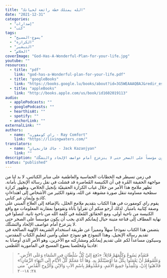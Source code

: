 ```yaml
---
title: "الله يمتلك خطة رائعة لحياتك"
date: "2021-12-31"
categories:
  - "إصدارات"
  - "كتب"
tags:
  - "يسوع-المسيح"
  - "الكرازة"
  - "التبشير"
  - "الخلاص"
coverImage: "God-Has-A-Wonderful-Plan-for-your-life.jpg"
youtube: ""
resources:
  - title: "pdf"
    link: "god-has-a-Wonderful-plan-for-your-life.pdf"
  - title: "googleBooks"
    link: "https://books.google.lu/books/about?id=3G5WEAAAQBAJ&redir_esc=y"
  - title: "appleBooks"
    link: "http://books.apple.com/us/book/id1602019113"
audio:
  - applePodcasts: ""
  - googlePodcasts: ""
  - hearthisAt: ""
  - spotify: ""
  - anchorLink: ""
externalLink: ""
authors:
  - name: "راي كومفورت - Ray Comfort"
    link: "https://livingwaters.com/"
translators:
  - name: "جاك قازنجيان - Jack Kazanjyan"
    link: ""
description: "يقوم راي كومفورت في هذا الكتاب بتقديم ملامح الخلل، بالإضافة إلى العلاج المبني على وصفة كِتَابية بامتياز. لذلك أرجو منكم أن تقرأوا بأناة وتقوموا بمقارنة المعلومات مع واقع الكنيسة من ناحية أولى، ومع الحقائق المُعلنة في كلمة الله من ناحية ثانية. لتصلوا في نهاية المطاف إلى قناعة متينة حيال إيمانكم الذي يجب أن يكون مؤسساً على الصخر حتى لا يتزعزع أمام عواصف الإلحاد والتشكّك."
status: "published"
---
```


في زمن تسيطر فيه الخطابات الحماسية والعاطفية على منابر الكنائس، لا بد لنا من مواجهة الحقيقة المُرة في أن الكنيسة المُعاصرة قد فشلت في نقل رسالة الإنجيل بأمانة. تظهر ملامح هذا الأمر من خلال غياب الكرازة الحقيقيّة بإنجيل الخلاص، وظهور كرازة سطحية مساومة تنقل صورة مشوهة عن الله، وتقود الكثير من الأشخاص إلى اهتداءاتٍ كاذبةٍ وإيمانٍ غير كتابي.  
يقوم راي كومفورت في هذا الكتاب بتقديم ملامح الخلل، بالإضافة إلى العلاج المبني على وصفة كِتَابية بامتياز. لذلك أرجو منكم أن تقرأوا بأناة وتقوموا بمقارنة المعلومات مع واقع الكنيسة من ناحية أولى، ومع الحقائق المُعلنة في كلمة الله من ناحية ثانية. لتصلوا في نهاية المطاف إلى قناعة متينة حيال إيمانكم الذي يجب أن يكون مؤسساً على الصخر حتى لا يتزعزع أمام عواصف الإلحاد والتشكّك.  
يتضمن هذا الكتاب نموذجاً سهلاً ومميزاً عن طريقة استخدام الشريعة الإلهية الصالحة في تقديم رسالة الإنجيل، وهذا النموذج هو نموذج عملي وأمين لتعليم الكتاب المقدس، وسيكون مساعداً لكم على تقديم إيمانكم ومشاركته مع الآخرين، وهو الأمر الذي أوصانا به فادينا ومُخلصنا يسوع المسيح في المأمورية العُظمى:

> ”فَتَقَدَّمَ يَسُوعُ وَكَلَّمَهُمْ قَائِلاً: «دُفِعَ إِليَّ كُلُّ سُلْطَانٍ فِي السَّمَاءِ وَعَلَى الأَرْضِ. وَعَلِّمُوهُمْ أَنْ يَعْمَلُوا بِكُلِّ مَا أَوْصَيْتُكُمْ بِهِ. وَهَا أَنَا مَعَكُمْ كُلَّ الأَيَّامِ إِلَى انْتِهَاءِ الزَّمَانِ!» فَاذْهَبُوا إِذَنْ، وَتَلْمِذُوا جَمِيعَ الأُمَمِ، وَعَمِّدُوهُمْ بِاسْمِ الآبِ وَالاِبْنِ وَالرُّوحِ الْقُدُسِ“ متى ٢٨: ١٨-٢٠

